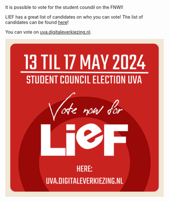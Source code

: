 It is possible to vote for the student coundil on the FNWI!

LIEF has a great list of candidates on who you can vote! The list of candidates can be found [here](/stem.md)!

You can vote on [uva.digitaleverkiezing.nl](https://uva.digitaleverkiezing.nl).

![Stem op LIEF!](/assets/imgs/verkiezingen2024/stem_op_lief.png)
